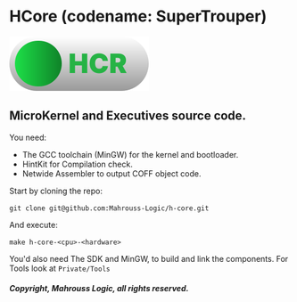 # HCore (codename: SuperTrouper)

![Kernel](Meta/HCore.svg)

## MicroKernel and Executives source code.

You need:

- The GCC toolchain (MinGW) for the kernel and bootloader.
- HintKit for Compilation check.
- Netwide Assembler to output COFF object code.

Start by cloning the repo:

```
git clone git@github.com:Mahrouss-Logic/h-core.git
```

And execute:

```
make h-core-<cpu>-<hardware>
```

You'd also need The SDK and MinGW, to build and link the components. For Tools look at `Private/Tools`

##### Copyright, Mahrouss Logic, all rights reserved.
